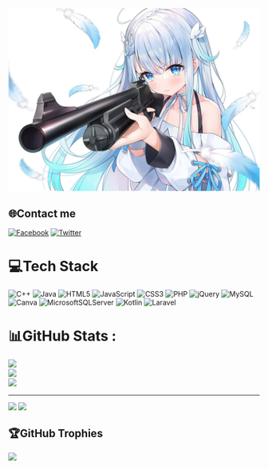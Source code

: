 <p align="center">
  <a href=#><img src="banner.jpg" alt="Banner"></a>
</p>


## 🌐Contact me
[![Facebook](https://img.shields.io/badge/Facebook-%231877F2.svg?logo=Facebook&logoColor=white)](https://facebook.com/gin.614) 
[![Twitter](https://img.shields.io/badge/Twitter-%231DA1F2.svg?logo=Twitter&logoColor=white)](https://twitter.com/@614Gin) 

# 💻Tech Stack
![C++](https://img.shields.io/badge/c++-%2300599C.svg?style=flat&logo=c%2B%2B&logoColor=white) ![Java](https://img.shields.io/badge/java-%23ED8B00.svg?style=flat&logo=java&logoColor=white) ![HTML5](https://img.shields.io/badge/html5-%23E34F26.svg?style=flat&logo=html5&logoColor=white) ![JavaScript](https://img.shields.io/badge/javascript-%23323330.svg?style=flat&logo=javascript&logoColor=%23F7DF1E) ![CSS3](https://img.shields.io/badge/css3-%231572B6.svg?style=flat&logo=css3&logoColor=white) ![PHP](https://img.shields.io/badge/php-%23777BB4.svg?style=flat&logo=php&logoColor=white) ![jQuery](https://img.shields.io/badge/jquery-%230769AD.svg?style=flat&logo=jquery&logoColor=white) ![MySQL](https://img.shields.io/badge/mysql-%2300f.svg?style=flat&logo=mysql&logoColor=white) ![Canva](https://img.shields.io/badge/Canva-%2300C4CC.svg?style=flat&logo=Canva&logoColor=white) ![MicrosoftSQLServer](https://img.shields.io/badge/Microsoft%20SQL%20Sever-CC2927?style=flat&logo=microsoft%20sql%20server&logoColor=white) ![Kotlin](https://img.shields.io/badge/kotlin-%230095D5.svg?style=flat&logo=kotlin&logoColor=white) ![Laravel](https://img.shields.io/badge/laravel-%23FF2D20.svg?style=flat&logo=laravel&logoColor=white) 
# 📊GitHub Stats :
![](https://github-readme-stats.vercel.app/api?username=gin614pham&theme=city_light&hide_border=false&include_all_commits=true&count_private=true)<br/>
![](https://github-readme-streak-stats.herokuapp.com/?user=gin614pham&theme=city_light&hide_border=false)<br/>
![](https://github-readme-stats.vercel.app/api/top-langs/?username=gin614pham&theme=city_light&hide_border=false&include_all_commits=true&count_private=true&layout=compact)

---

[![](https://visitcount.itsvg.in/api?id=gin614pham&icon=0&color=0)](https://visitcount.itsvg.in)
[![](https://visitcount.itsvg.in/api?id=gin614pham&label=Profile%20Views&color=1&icon=8&pretty=true)](https://visitcount.itsvg.in)
## 🏆GitHub Trophies
![](https://github-trophies.vercel.app/?username=gin614pham&theme=algolia&no-frame=true&no-bg=false&margin-w=4)






